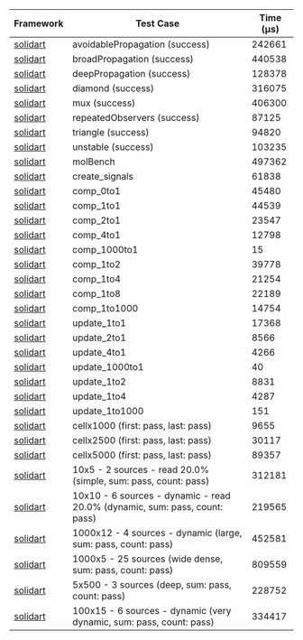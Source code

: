 | Framework | Test Case | Time (μs) |
| --- | --- | --- |
| [solidart](https://github.com/nank1ro/solidart) | avoidablePropagation (success) | 242661 |
| [solidart](https://github.com/nank1ro/solidart) | broadPropagation (success) | 440538 |
| [solidart](https://github.com/nank1ro/solidart) | deepPropagation (success) | 128378 |
| [solidart](https://github.com/nank1ro/solidart) | diamond (success) | 316075 |
| [solidart](https://github.com/nank1ro/solidart) | mux (success) | 406300 |
| [solidart](https://github.com/nank1ro/solidart) | repeatedObservers (success) | 87125 |
| [solidart](https://github.com/nank1ro/solidart) | triangle (success) | 94820 |
| [solidart](https://github.com/nank1ro/solidart) | unstable (success) | 103235 |
| [solidart](https://github.com/nank1ro/solidart) | molBench | 497362 |
| [solidart](https://github.com/nank1ro/solidart) | create_signals | 61838 |
| [solidart](https://github.com/nank1ro/solidart) | comp_0to1 | 45480 |
| [solidart](https://github.com/nank1ro/solidart) | comp_1to1 | 44539 |
| [solidart](https://github.com/nank1ro/solidart) | comp_2to1 | 23547 |
| [solidart](https://github.com/nank1ro/solidart) | comp_4to1 | 12798 |
| [solidart](https://github.com/nank1ro/solidart) | comp_1000to1 | 15 |
| [solidart](https://github.com/nank1ro/solidart) | comp_1to2 | 39778 |
| [solidart](https://github.com/nank1ro/solidart) | comp_1to4 | 21254 |
| [solidart](https://github.com/nank1ro/solidart) | comp_1to8 | 22189 |
| [solidart](https://github.com/nank1ro/solidart) | comp_1to1000 | 14754 |
| [solidart](https://github.com/nank1ro/solidart) | update_1to1 | 17368 |
| [solidart](https://github.com/nank1ro/solidart) | update_2to1 | 8566 |
| [solidart](https://github.com/nank1ro/solidart) | update_4to1 | 4266 |
| [solidart](https://github.com/nank1ro/solidart) | update_1000to1 | 40 |
| [solidart](https://github.com/nank1ro/solidart) | update_1to2 | 8831 |
| [solidart](https://github.com/nank1ro/solidart) | update_1to4 | 4287 |
| [solidart](https://github.com/nank1ro/solidart) | update_1to1000 | 151 |
| [solidart](https://github.com/nank1ro/solidart) | cellx1000 (first: pass, last: pass) | 9655 |
| [solidart](https://github.com/nank1ro/solidart) | cellx2500 (first: pass, last: pass) | 30117 |
| [solidart](https://github.com/nank1ro/solidart) | cellx5000 (first: pass, last: pass) | 89357 |
| [solidart](https://github.com/nank1ro/solidart) | 10x5 - 2 sources - read 20.0% (simple, sum: pass, count: pass) | 312181 |
| [solidart](https://github.com/nank1ro/solidart) | 10x10 - 6 sources - dynamic - read 20.0% (dynamic, sum: pass, count: pass) | 219565 |
| [solidart](https://github.com/nank1ro/solidart) | 1000x12 - 4 sources - dynamic (large, sum: pass, count: pass) | 452581 |
| [solidart](https://github.com/nank1ro/solidart) | 1000x5 - 25 sources (wide dense, sum: pass, count: pass) | 809559 |
| [solidart](https://github.com/nank1ro/solidart) | 5x500 - 3 sources (deep, sum: pass, count: pass) | 228752 |
| [solidart](https://github.com/nank1ro/solidart) | 100x15 - 6 sources - dynamic (very dynamic, sum: pass, count: pass) | 334417 |
